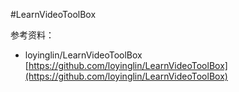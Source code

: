#LearnVideoToolBox


参考资料：

* loyinglin/LearnVideoToolBox
[https://github.com/loyinglin/LearnVideoToolBox](https://github.com/loyinglin/LearnVideoToolBox)
